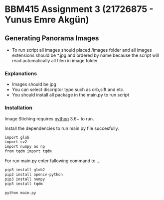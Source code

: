# BBM415 Assignment 3   (21726875 - Yunus Emre Akgün)

## Generating Panorama Images


- To run script all images should placed /images folder and all images extensions should be *.jpg and ordered by name because the script will read automatically all filen in image folder


### Explanations

- Images should be jpg
- You can select discriptor type such as orb,sift and etc.
- You should install all package in the main.py to run script


### Installation

Image Stiching requires [python](https://www.python.org) 3.6+ to run.

Install the dependencies to run main.py file succesfully.

```sh
import glob
import cv2
import numpy as np
from tqdm import tqdm
```

For run main.py  enter fallowing command to ...

```sh
pip3 install glob2
pip3 install opencv-python
pip3 install numpy
pip3 install tqdm

python main.py
```

